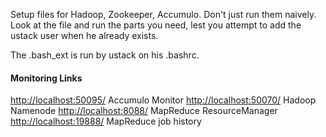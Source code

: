 Setup files for Hadoop, Zookeeper, Accumulo.  Don't just run them naively.  Look at the file and run the parts you need, lest you attempt to add the ustack user when he already exists.

The .bash_ext is run by ustack on his .bashrc.

#### Monitoring Links
<http://localhost:50095/> Accumulo Monitor
<http://localhost:50070/> Hadoop Namenode
<http://localhost:8088/>  MapReduce ResourceManager
<http://localhost:19888/> MapReduce job history
